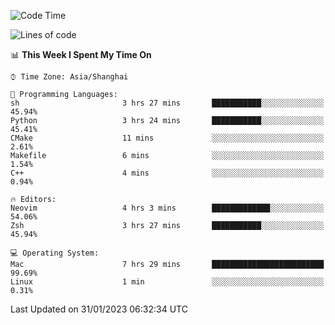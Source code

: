 <!--START_SECTION:waka-->
![Code Time](http://img.shields.io/badge/Code%20Time-1%2C119%20hrs%2050%20mins-blue)

![Lines of code](https://img.shields.io/badge/From%20Hello%20World%20I%27ve%20Written-24%20Thousand%20lines%20of%20code-blue)

📊 **This Week I Spent My Time On** 

```text
⌚︎ Time Zone: Asia/Shanghai

💬 Programming Languages: 
sh                       3 hrs 27 mins       ███████████░░░░░░░░░░░░░░   45.94% 
Python                   3 hrs 24 mins       ███████████░░░░░░░░░░░░░░   45.41% 
CMake                    11 mins             ░░░░░░░░░░░░░░░░░░░░░░░░░   2.61% 
Makefile                 6 mins              ░░░░░░░░░░░░░░░░░░░░░░░░░   1.54% 
C++                      4 mins              ░░░░░░░░░░░░░░░░░░░░░░░░░   0.94%

🔥 Editors: 
Neovim                   4 hrs 3 mins        █████████████░░░░░░░░░░░░   54.06% 
Zsh                      3 hrs 27 mins       ███████████░░░░░░░░░░░░░░   45.94%

💻 Operating System: 
Mac                      7 hrs 29 mins       █████████████████████████   99.69% 
Linux                    1 min               ░░░░░░░░░░░░░░░░░░░░░░░░░   0.31%

```


 Last Updated on 31/01/2023 06:32:34 UTC
<!--END_SECTION:waka-->
